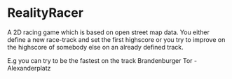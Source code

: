 # RealityRacer

A 2D racing game which is based on open street map data.
You either define a new race-track and set the first highscore or you try to improve on the highscore of somebody else on an already defined track.

E.g you can try to be the fastest on the track Brandenburger Tor - Alexanderplatz